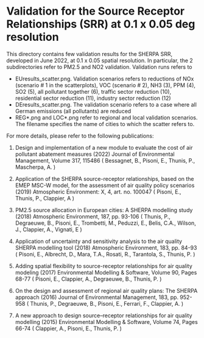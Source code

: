 # Validation for the Source Receptor Relationships (SRR) at 0.1 x 0.05 deg resolution

This directory contains few validation results for the SHERPA SRR, developed in June 2022, at 0.1 x 0.05 spatial resolution.
In particular, the 2 subdirectories refer to PM2.5 and NO2 validation.
Validation runs refers to

* EUresults_scatter.png. Validation scenarios refers to reductions of NOx (scenario # 1 in the scatterplots), VOC (scenario # 2), NH3 (3), PPM (4), SO2 (5), all pollutant together (6), traffic sector reduction (10), residential sector reduction (11), industry sector reduction (12)
* DEresults_scatter.png. The validation scenario refers to a case where all German emissions (all pollutants) are reduced
* REG*.png and LOC*.png refer to regional and local validation scenarios. The filename specifies the name of cities to which the scatter refers to.

For more details, please refer to the following publications:
1.   Design and implementation of a new module to evaluate the cost of air pollutant abatement measures (2022) Journal of Environmental Management, Volume 317, 115486 ( Bessagnet, B., Pisoni, E., Thunis, P., Mascherpa, A. )

2.   Application of the SHERPA source-receptor relationships, based on the EMEP MSC-W model, for the assessment of air quality policy scenarios (2019) Atmospheric Environment: X, 4, art. no. 100047 ( Pisoni, E., Thunis, P., Clappier, A )

3.   PM2.5 source allocation in European cities: A SHERPA modelling study (2018) Atmospheric Environment, 187, pp. 93-106 ( Thunis, P., Degraeuwe, B., Pisoni, E., Trombetti, M., Peduzzi, E., Belis, C.A., Wilson, J., Clappier, A., Vignati, E )

4.   Application of uncertainty and sensitivity analysis to the air quality SHERPA modelling tool (2018) Atmospheric Environment, 183, pp. 84-93 ( Pisoni, E., Albrecht, D., Mara, T.A., Rosati, R., Tarantola, S., Thunis, P. )

5.   Adding spatial flexibility to source-receptor relationships for air quality modeling (2017) Environmental Modelling & Software, Volume 90, Pages 68-77 ( Pisoni, E., Clappier, A., Degraeuwe, B., Thunis, P. )

6.   On the design and assessment of regional air quality plans: The SHERPA approach (2016) Journal of Environmental Management, 183, pp. 952-958 ( Thunis, P., Degraeuwe, B., Pisoni, E., Ferrari, F., Clappier, A. )

7.   A new approach to design source–receptor relationships for air quality modelling (2015) Environmental Modelling & Software, Volume 74, Pages 66-74 ( Clappier, A., Pisoni, E., Thunis, P. )

